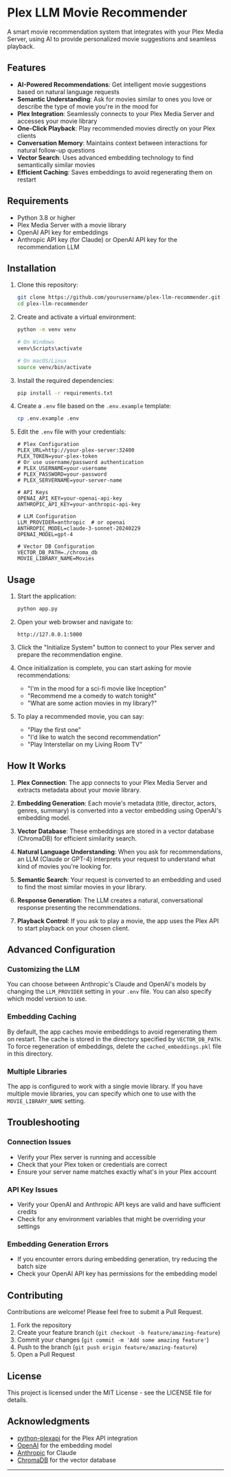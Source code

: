 # Plex LLM Movie Recommender

A smart movie recommendation system that integrates with your Plex Media Server, using AI to provide personalized movie suggestions and seamless playback.

## Features

- **AI-Powered Recommendations**: Get intelligent movie suggestions based on natural language requests
- **Semantic Understanding**: Ask for movies similar to ones you love or describe the type of movie you're in the mood for
- **Plex Integration**: Seamlessly connects to your Plex Media Server and accesses your movie library
- **One-Click Playback**: Play recommended movies directly on your Plex clients
- **Conversation Memory**: Maintains context between interactions for natural follow-up questions
- **Vector Search**: Uses advanced embedding technology to find semantically similar movies
- **Efficient Caching**: Saves embeddings to avoid regenerating them on restart

## Requirements

- Python 3.8 or higher
- Plex Media Server with a movie library
- OpenAI API key for embeddings
- Anthropic API key (for Claude) or OpenAI API key for the recommendation LLM

## Installation

1. Clone this repository:

   ```bash
   git clone https://github.com/yourusername/plex-llm-recommender.git
   cd plex-llm-recommender
   ```

2. Create and activate a virtual environment:

   ```bash
   python -m venv venv

   # On Windows
   venv\Scripts\activate

   # On macOS/Linux
   source venv/bin/activate
   ```

3. Install the required dependencies:

   ```bash
   pip install -r requirements.txt
   ```

4. Create a `.env` file based on the `.env.example` template:

   ```bash
   cp .env.example .env
   ```

5. Edit the `.env` file with your credentials:

   ```
   # Plex Configuration
   PLEX_URL=http://your-plex-server:32400
   PLEX_TOKEN=your-plex-token
   # Or use username/password authentication
   # PLEX_USERNAME=your-username
   # PLEX_PASSWORD=your-password
   # PLEX_SERVERNAME=your-server-name

   # API Keys
   OPENAI_API_KEY=your-openai-api-key
   ANTHROPIC_API_KEY=your-anthropic-api-key

   # LLM Configuration
   LLM_PROVIDER=anthropic  # or openai
   ANTHROPIC_MODEL=claude-3-sonnet-20240229
   OPENAI_MODEL=gpt-4

   # Vector DB Configuration
   VECTOR_DB_PATH=./chroma_db
   MOVIE_LIBRARY_NAME=Movies
   ```

## Usage

1. Start the application:

   ```bash
   python app.py
   ```

2. Open your web browser and navigate to:

   ```
   http://127.0.0.1:5000
   ```

3. Click the "Initialize System" button to connect to your Plex server and prepare the recommendation engine.

4. Once initialization is complete, you can start asking for movie recommendations:

   - "I'm in the mood for a sci-fi movie like Inception"
   - "Recommend me a comedy to watch tonight"
   - "What are some action movies in my library?"

5. To play a recommended movie, you can say:
   - "Play the first one"
   - "I'd like to watch the second recommendation"
   - "Play Interstellar on my Living Room TV"

## How It Works

1. **Plex Connection**: The app connects to your Plex Media Server and extracts metadata about your movie library.

2. **Embedding Generation**: Each movie's metadata (title, director, actors, genres, summary) is converted into a vector embedding using OpenAI's embedding model.

3. **Vector Database**: These embeddings are stored in a vector database (ChromaDB) for efficient similarity search.

4. **Natural Language Understanding**: When you ask for recommendations, an LLM (Claude or GPT-4) interprets your request to understand what kind of movies you're looking for.

5. **Semantic Search**: Your request is converted to an embedding and used to find the most similar movies in your library.

6. **Response Generation**: The LLM creates a natural, conversational response presenting the recommendations.

7. **Playback Control**: If you ask to play a movie, the app uses the Plex API to start playback on your chosen client.

## Advanced Configuration

### Customizing the LLM

You can choose between Anthropic's Claude and OpenAI's models by changing the `LLM_PROVIDER` setting in your `.env` file. You can also specify which model version to use.

### Embedding Caching

By default, the app caches movie embeddings to avoid regenerating them on restart. The cache is stored in the directory specified by `VECTOR_DB_PATH`. To force regeneration of embeddings, delete the `cached_embeddings.pkl` file in this directory.

### Multiple Libraries

The app is configured to work with a single movie library. If you have multiple movie libraries, you can specify which one to use with the `MOVIE_LIBRARY_NAME` setting.

## Troubleshooting

### Connection Issues

- Verify your Plex server is running and accessible
- Check that your Plex token or credentials are correct
- Ensure your server name matches exactly what's in your Plex account

### API Key Issues

- Verify your OpenAI and Anthropic API keys are valid and have sufficient credits
- Check for any environment variables that might be overriding your settings

### Embedding Generation Errors

- If you encounter errors during embedding generation, try reducing the batch size
- Check your OpenAI API key has permissions for the embedding model

## Contributing

Contributions are welcome! Please feel free to submit a Pull Request.

1. Fork the repository
2. Create your feature branch (`git checkout -b feature/amazing-feature`)
3. Commit your changes (`git commit -m 'Add some amazing feature'`)
4. Push to the branch (`git push origin feature/amazing-feature`)
5. Open a Pull Request

## License

This project is licensed under the MIT License - see the LICENSE file for details.

## Acknowledgments

- [python-plexapi](https://github.com/pkkid/python-plexapi) for the Plex API integration
- [OpenAI](https://openai.com/) for the embedding model
- [Anthropic](https://www.anthropic.com/) for Claude
- [ChromaDB](https://www.trychroma.com/) for the vector database

---
